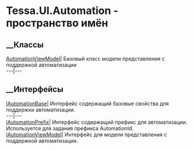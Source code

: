 # Tessa.UI.Automation - пространство имён
## __Классы
[AutomationViewModel<TModel>](T_Tessa_UI_Automation_AutomationViewModel_1.htm)|
Базовый класс модели представления с поддержкой автоматизации  
---|---  
## __Интерфейсы
[IAutomationBase](T_Tessa_UI_Automation_IAutomationBase.htm)|  Интерфейс
содержащий базовые свойства для поддержки автоматизации.  
---|---  
[IAutomationPrefix](T_Tessa_UI_Automation_IAutomationPrefix.htm)|  Интерфейс
содержащий префикс для автоматизации. Используется для задания префикса
AutomationId.  
[IAutomationViewModel](T_Tessa_UI_Automation_IAutomationViewModel.htm)|
Интерфейс для модели представления с поддержкой автоматизации.
